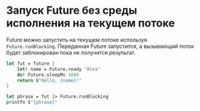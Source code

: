 # Запуск Future без среды исполнения на текущем потоке

Future можно запустить на текущем потоке используя `Future.runBlocking`.
Переданная Future запустится, а вызывающий поток будет заблокирован
пока не получится результат.
```fsharp
let fut = future {
    let! name = Future.ready "Alex"
    do! Future.sleepMs 1000
    return $"Hello, {name}!"
}

let phrase = fut |> Future.runBlocking
printfn $"{phrase}"
```
